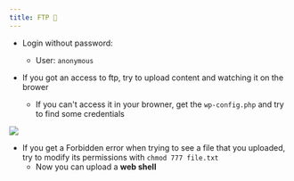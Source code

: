 ```yaml
---
title: FTP 🐐
---
```

- Login without password:
	- User: `anonymous`

- If you got an access to ftp, try to upload content and watching it on the brower
	- If you can't access it in your browner, get the `wp-config.php` and try to find some credentials

![](Pasted%20image%2020240320112905.png)

- If you get a Forbidden error when trying to see a file that you uploaded, try to modify its permissions with `chmod 777 file.txt`
	- Now you can upload a **web shell**